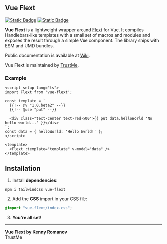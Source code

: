 ## Vue Flext

[![Static Badge](https://img.shields.io/badge/GitHub-Star%20%281%29-yellow?logo=github)](https://github.com/TrustMe-kz/vue-flext)
[![Static Badge](https://img.shields.io/badge/NPM-Download%20%28379%29-blue)](https://www.npmjs.com/package/vue-flext)

**Vue Flext** is a lightweight wrapper around [Flext](https://www.npmjs.com/package/@trustme24/flext) for Vue. It compiles Handlebars‑like templates with a small set of macros and modules and exposes the result through a simple Vue component. The library ships with ESM and UMD bundles.

Public documentation is available at [Wiki](https://trustmekz.atlassian.net/wiki/external/NTYzY2Y3NTgxNDczNDhiMGEwZjU5ODFiYTJlYWM4ZGY).

Vue Flext is maintained by [TrustMe](https://trustme24.com/).

### Example
```vue
<script setup lang="ts">
import Flext from 'vue-flext';

const template = `
  {{!-- @v "1.0.beta2" --}}
  {{!-- @use "put" --}}

  <div class="text-center text-red-500">{{ put data.helloWorld 'No hello world...' }}</div>
`;
const data = { helloWorld: 'Hello World!' };
</script>

<template>
  <Flext :template="template" v-model="data" />
</template>
```

## Installation

1. Install **dependencies**:

```shell
npm i tailwindcss vue-flext
```

2. Add the **CSS** import in your CSS file:

```css
@import "vue-flext/index.css";
```

3. **You're all set!**

---
**Vue Flext by Kenny Romanov**  
TrustMe
